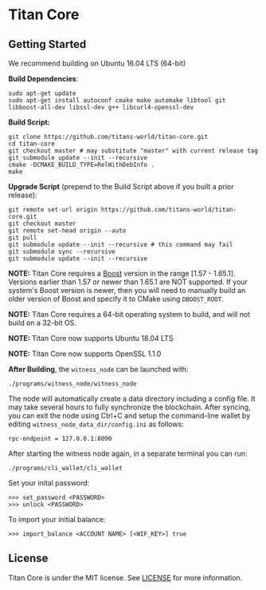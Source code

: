 Titan Core
==============

Getting Started
---------------

We recommend building on Ubuntu 16.04 LTS (64-bit) 

**Build Dependencies**:

    sudo apt-get update
    sudo apt-get install autoconf cmake make automake libtool git libboost-all-dev libssl-dev g++ libcurl4-openssl-dev

**Build Script:**

    git clone https://github.com/titans-world/titan-core.git
    cd titan-core
    git checkout master # may substitute "master" with current release tag
    git submodule update --init --recursive
    cmake -DCMAKE_BUILD_TYPE=RelWithDebInfo .
    make

**Upgrade Script** (prepend to the Build Script above if you built a prior release):

    git remote set-url origin https://github.com/titans-world/titan-core.git
    git checkout master
    git remote set-head origin --auto
    git pull
    git submodule update --init --recursive # this command may fail
    git submodule sync --recursive
    git submodule update --init --recursive

**NOTE:** Titan Core requires a [Boost](http://www.boost.org/) version in the range [1.57 - 1.65.1]. Versions earlier than
1.57 or newer than 1.65.1 are NOT supported. If your system's Boost version is newer, then you will need to manually build
an older version of Boost and specify it to CMake using `DBOOST_ROOT`.

**NOTE:** Titan Core requires a 64-bit operating system to build, and will not build on a 32-bit OS.

**NOTE:** Titan Core now supports Ubuntu 18.04 LTS

**NOTE:** Titan Core now supports OpenSSL 1.1.0

**After Building**, the `witness_node` can be launched with:

    ./programs/witness_node/witness_node

The node will automatically create a data directory including a config file. It may take several hours to fully synchronize
the blockchain. After syncing, you can exit the node using Ctrl+C and setup the command-line wallet by editing
`witness_node_data_dir/config.ini` as follows:

    rpc-endpoint = 127.0.0.1:8090


After starting the witness node again, in a separate terminal you can run:

    ./programs/cli_wallet/cli_wallet

Set your inital password:

    >>> set_password <PASSWORD>
    >>> unlock <PASSWORD>

To import your initial balance:

    >>> import_balance <ACCOUNT NAME> [<WIF_KEY>] true



License
-------
Titan Core is under the MIT license. See [LICENSE](https://github.com/titans-world/titan-core/blob/master/LICENSE.txt)
for more information.
